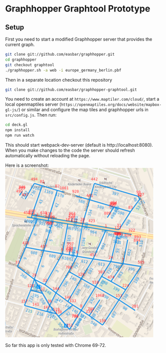 # Graphhopper Graphtool Prototype

## Setup

First you need to start a modified Graphhopper server that provides the current graph.
```bash
git clone git://github.com/easbar/graphhopper.git
cd graphhopper
git checkout graphtool
./graphhopper.sh -a web -i europe_germany_berlin.pbf
```

Then in a separate location checkout this repository
```bash
git clone git://github.com/easbar/graphhopper-graphtool.git
```
You need to create an account at `https://www.maptiler.com/cloud/`,
start a local openmaptiles server (`https://openmaptiles.org/docs/website/mapbox-gl-js/`) or similar and configure
the map tiles and graphhopper urls in `src/config.js`.
Then run: 

```bash
cd deck.gl
npm install
npm run watch
```

This should start webpack-dev-server (default is http://localhost:8080).
When you make changes to the code the server should refresh automatically without
reloading the page. 

Here is a screenshot: ![image](./screenshot.png)

So far this app is only tested with Chrome 69-72.



